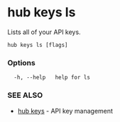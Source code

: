 # hub keys ls

Lists all of your API keys.

```
hub keys ls [flags]
```

### Options

```
  -h, --help   help for ls
```

### SEE ALSO

-   [hub keys](hub_keys.md) - API key management
